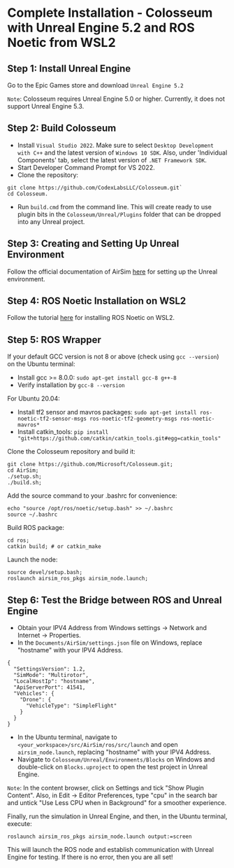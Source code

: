 Complete Installation - Colosseum with Unreal Engine 5.2 and ROS Noetic from WSL2
=============================

Step 1: Install Unreal Engine
----------------
Go to the Epic Games store and download `Unreal Engine 5.2`

`Note`: Colosseum requires Unreal Engine 5.0 or higher. Currently, it does not support Unreal Engine 5.3.

Step 2: Build Colosseum
----------------

* Install `Visual Studio 2022`. Make sure to select `Desktop Development with C++` and the latest version of `Windows 10 SDK`. Also, under 'Individual Components' tab, select the latest version of `.NET Framework SDK`.
* Start Developer Command Prompt for VS 2022.
* Clone the repository: 
```
git clone https://github.com/CodexLabsLLC/Colosseum.git`
cd Colosseum.
```
* Run `build.cmd` from the command line. This will create ready to use plugin bits in the `Colosseum/Unreal/Plugins` folder that can be dropped into any Unreal project.

Step 3: Creating and Setting Up Unreal Environment
---------------------

Follow the official documentation of AirSim [here](https://microsoft.github.io/AirSim/unreal_custenv/) for setting up the Unreal environment.

Step 4: ROS Noetic Installation on WSL2
--------------------

Follow the tutorial [here](https://github.com/ishkapoor2000/Install_ROS_Noetic_On_WSL?tab=readme-ov-file) for installing ROS Noetic on WSL2.

Step 5: ROS Wrapper
----------------

If your default GCC version is not 8 or above (check using `gcc --version`) on the Ubuntu terminal:
* Install gcc >= 8.0.0: `sudo apt-get install gcc-8 g++-8`
* Verify installation by `gcc-8 --version`

For Ubuntu 20.04:
* Install tf2 sensor and mavros packages: `sudo apt-get install ros-noetic-tf2-sensor-msgs ros-noetic-tf2-geometry-msgs ros-noetic-mavros*`
* Install catkin_tools: `pip install "git+https://github.com/catkin/catkin_tools.git#egg=catkin_tools"`


Clone the Colosseum repository and build it:
```
git clone https://github.com/Microsoft/Colosseum.git;
cd AirSim;
./setup.sh;
./build.sh;
```

Add the source command to your .bashrc for convenience:
```
echo "source /opt/ros/noetic/setup.bash" >> ~/.bashrc
source ~/.bashrc
```

Build ROS package:
```
cd ros;
catkin build; # or catkin_make
```

Launch the node:
```
source devel/setup.bash;
roslaunch airsim_ros_pkgs airsim_node.launch;
```

Step 6: Test the Bridge between ROS and Unreal Engine
------------------

* Obtain your IPV4 Address from Windows settings -> Network and Internet -> Properties.
* In the `Documents/AirSim/settings.json` file on Windows, replace "hostname" with your IPV4 Address.
```
{
  "SettingsVersion": 1.2,
  "SimMode": "Multirotor",
  "LocalHostIp": "hostname",
  "ApiServerPort": 41541,
  "Vehicles": {
    "Drone": {
      "VehicleType": "SimpleFlight"
    }
  }
}
```
* In the Ubuntu terminal, navigate to `<your_workspace>/src/AirSim/ros/src/launch` and open `airsim_node.launch`, replacing "hostname" with your IPV4 Address.
* Navigate to `Colosseum/Unreal/Environments/Blocks` on Windows and double-click on `Blocks.uproject` to open the test project in Unreal Engine.

`Note`: In the content browser, click on Settings and tick "Show Plugin Content". Also, in Edit -> Editor Preferences, type "cpu" in the search bar and untick "Use Less CPU when in Background" for a smoother experience.

Finally, run the simulation in Unreal Engine, and then, in the Ubuntu terminal, execute: 
```
roslaunch airsim_ros_pkgs airsim_node.launch output:=screen
```
This will launch the ROS node and establish communication with Unreal Engine for testing. If there is no error, then you are all set!

















